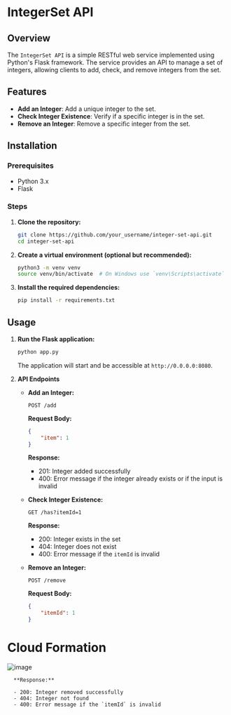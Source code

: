# IntegerSet API

## Overview

The `IntegerSet API` is a simple RESTful web service implemented using Python's Flask framework. The service provides an API to manage a set of integers, allowing clients to add, check, and remove integers from the set.

## Features

- **Add an Integer**: Add a unique integer to the set.
- **Check Integer Existence**: Verify if a specific integer is in the set.
- **Remove an Integer**: Remove a specific integer from the set.

## Installation

### Prerequisites

- Python 3.x
- Flask

### Steps

1. **Clone the repository:**

    ```sh
    git clone https://github.com/your_username/integer-set-api.git
    cd integer-set-api
    ```

2. **Create a virtual environment (optional but recommended):**

    ```sh
    python3 -m venv venv
    source venv/bin/activate  # On Windows use `venv\Scripts\activate`
    ```

3. **Install the required dependencies:**

    ```sh
    pip install -r requirements.txt
    ```

## Usage

1. **Run the Flask application:**

    ```sh
    python app.py
    ```

   The application will start and be accessible at `http://0.0.0.0:8080`.

2. **API Endpoints**

    - **Add an Integer:**

      ```http
      POST /add
      ```

      **Request Body:**

      ```json
      {
          "item": 1
      }
      ```

      **Response:**

      - 201: Integer added successfully
      - 400: Error message if the integer already exists or if the input is invalid

    - **Check Integer Existence:**

      ```http
      GET /has?itemId=1
      ```

      **Response:**

      - 200: Integer exists in the set
      - 404: Integer does not exist
      - 400: Error message if the `itemId` is invalid

    - **Remove an Integer:**

      ```http
      POST /remove
      ```

      **Request Body:**

      ```json
      {
          "itemId": 1
      }
      ```
# Cloud Formation
![image](https://github.com/user-attachments/assets/941fb947-c198-46d4-b143-446d62b11451)


      **Response:**

      - 200: Integer removed successfully
      - 404: Integer not found
      - 400: Error message if the `itemId` is invalid
